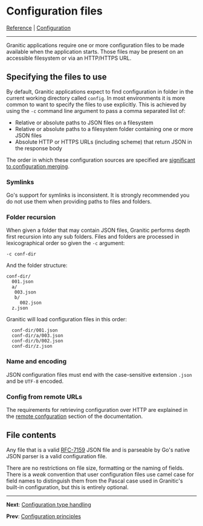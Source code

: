 # Configuration files
[Reference](README.md) | [Configuration](cfg-index.md)

---
Granitic applications require one or more configuration files to be made available when the application starts. Those
files may be present on an accessible filesystem or via an HTTP/HTTPS URL.

## Specifying the files to use

By default, Granitic applications expect to find configuration in folder in the current working directory called `config`.
In most environments it is more common to want to specify the files to use explicitly. This is achieved by using the 
`-c` command line argument to pass a comma separated list of:

  * Relative or absolute paths to JSON files on a filesystem
  * Relative or absolute paths to a filesystem folder containing one or more JSON files
  * Absolute HTTP or HTTPS URLs (including scheme) that return JSON in the response body
  
The order in which these configuration sources are specified are [significant to configuration merging](cfg-merging.md).

### Symlinks

Go's support for symlinks is inconsistent. It is strongly recommended you do not use them when providing paths to files
and folders.

### Folder recursion

When given a folder that may contain JSON files, Granitic performs depth first recursion into any sub folders. Files
and folders are processed in lexicographical order so given the `-c` argument:

`-c conf-dir`

And the folder structure:

```
conf-dir/
  001.json
  a/
   003.json
   b/
     002.json
  z.json   
```
  
Granitic will load configuration files in this order:

```
  conf-dir/001.json
  conf-dir/a/003.json
  conf-dir/b/002.json
  conf-dir/z.json
```

### Name and encoding

JSON configuration files must end with the case-sensitive extension `.json` and be `UTF-8` encoded.

### Config from remote URLs

The requirements for retrieving configuration over HTTP are explained in the [remote confguration](adm-remote.md)
section of the documentation.


## File contents

Any file that is a valid [RFC-7159](https://tools.ietf.org/html/rfc7159) JSON file and is parseable by Go's native JSON
parser is a valid configuration file.

There are no restrictions on file size, formatting or the naming of fields. There is a _weak_ convention that user configuration
files use camel case for field names to distinguish them from the Pascal case used in Granitic's built-in configuration,
but this is entirely optional.


---
**Next**: [Configuration type handling](cfg-types.md)

**Prev**: [Configuration principles](cfg-principles.md)